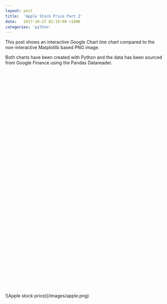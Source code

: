 ```yaml
---
layout: post
title:  'Apple Stock Price Part 2'
date:   2017-10-27 02:19:00 +1000
categories: 'python'
---
```


This post shows an interactive Google Chart line chart compared to the non-interactive Matplotlib based PNG image.

Both charts have been created with Python and the data has been sourced from Google Finance using the Pandas Datareader.

<div id="apple_chart" style="width: 700px; height: 700px;"></div>
<script type="text/javascript">
  google.charts.setOnLoadCallback(drawChartApple);
  function drawChartApple() {
    var data = new google.visualization.DataTable();
    data.addColumn('string', 'Date');
    data.addColumn('number', 'Price');
    data.addRows([['2016-10-28', 113.72], ['2016-10-31', 113.54000000000001], ['2016-11-01', 111.48999999999999], ['2016-11-02', 111.59], ['2016-11-03', 109.83], ['2016-11-04', 108.84], ['2016-11-07', 110.41], ['2016-11-08', 111.06], ['2016-11-09', 110.88], ['2016-11-10', 107.79000000000001], ['2016-11-11', 108.43000000000001], ['2016-11-14', 105.70999999999999], ['2016-11-15', 107.11], ['2016-11-16', 109.98999999999999], ['2016-11-17', 109.95], ['2016-11-18', 110.06], ['2016-11-21', 111.73], ['2016-11-22', 111.8], ['2016-11-23', 111.23], ['2016-11-25', 111.79000000000001], ['2016-11-28', 111.56999999999999], ['2016-11-29', 111.45999999999999], ['2016-11-30', 110.52], ['2016-12-01', 109.48999999999999], ['2016-12-02', 109.90000000000001], ['2016-12-05', 109.11], ['2016-12-06', 109.95], ['2016-12-07', 111.03], ['2016-12-08', 112.12], ['2016-12-09', 113.95], ['2016-12-12', 113.3], ['2016-12-13', 115.19], ['2016-12-14', 115.19], ['2016-12-15', 115.81999999999999], ['2016-12-16', 115.97], ['2016-12-19', 116.64], ['2016-12-20', 116.95], ['2016-12-21', 117.06], ['2016-12-22', 116.29000000000001], ['2016-12-23', 116.52], ['2016-12-27', 117.26000000000001], ['2016-12-28', 116.76000000000001], ['2016-12-29', 116.73], ['2016-12-30', 115.81999999999999], ['2017-01-03', 116.15000000000001], ['2017-01-04', 116.02], ['2017-01-05', 116.61], ['2017-01-06', 117.91], ['2017-01-09', 118.98999999999999], ['2017-01-10', 119.11], ['2017-01-11', 119.75], ['2017-01-12', 119.25], ['2017-01-13', 119.04000000000001], ['2017-01-17', 120.0], ['2017-01-18', 119.98999999999999], ['2017-01-19', 119.78], ['2017-01-20', 120.0], ['2017-01-23', 120.08], ['2017-01-24', 119.97], ['2017-01-25', 121.88], ['2017-01-26', 121.94], ['2017-01-27', 121.95], ['2017-01-30', 121.63], ['2017-01-31', 121.34999999999999], ['2017-02-01', 128.75], ['2017-02-02', 128.53], ['2017-02-03', 129.08000000000001], ['2017-02-06', 130.28999999999999], ['2017-02-07', 131.53], ['2017-02-08', 132.03999999999999], ['2017-02-09', 132.41999999999999], ['2017-02-10', 132.12], ['2017-02-13', 133.28999999999999], ['2017-02-14', 135.02000000000001], ['2017-02-15', 135.50999999999999], ['2017-02-16', 135.34], ['2017-02-17', 135.72], ['2017-02-21', 136.69999999999999], ['2017-02-22', 137.11000000000001], ['2017-02-23', 136.53], ['2017-02-24', 136.66], ['2017-02-27', 136.93000000000001], ['2017-02-28', 136.99000000000001], ['2017-03-01', 139.78999999999999], ['2017-03-02', 138.96000000000001], ['2017-03-03', 139.78], ['2017-03-06', 139.34], ['2017-03-07', 139.52000000000001], ['2017-03-08', 139.0], ['2017-03-09', 138.68000000000001], ['2017-03-10', 139.13999999999999], ['2017-03-13', 139.19999999999999], ['2017-03-14', 138.99000000000001], ['2017-03-15', 140.46000000000001], ['2017-03-16', 140.69], ['2017-03-17', 139.99000000000001], ['2017-03-20', 141.46000000000001], ['2017-03-21', 139.84], ['2017-03-22', 141.41999999999999], ['2017-03-23', 140.91999999999999], ['2017-03-24', 140.63999999999999], ['2017-03-27', 140.88], ['2017-03-28', 143.80000000000001], ['2017-03-29', 144.12], ['2017-03-30', 143.93000000000001], ['2017-03-31', 143.66], ['2017-04-03', 143.69999999999999], ['2017-04-04', 144.77000000000001], ['2017-04-05', 144.02000000000001], ['2017-04-06', 143.66], ['2017-04-07', 143.34], ['2017-04-10', 143.16999999999999], ['2017-04-11', 141.63], ['2017-04-12', 141.80000000000001], ['2017-04-13', 141.05000000000001], ['2017-04-17', 141.83000000000001], ['2017-04-18', 141.19999999999999], ['2017-04-19', 140.68000000000001], ['2017-04-20', 142.44], ['2017-04-21', 142.27000000000001], ['2017-04-24', 143.63999999999999], ['2017-04-25', 144.53], ['2017-04-26', 143.68000000000001], ['2017-04-27', 143.78999999999999], ['2017-04-28', 143.65000000000001], ['2017-05-01', 146.58000000000001], ['2017-05-02', 147.50999999999999], ['2017-05-03', 147.06], ['2017-05-04', 146.53], ['2017-05-05', 148.96000000000001], ['2017-05-08', 153.00999999999999], ['2017-05-09', 153.99000000000001], ['2017-05-10', 153.25999999999999], ['2017-05-11', 153.94999999999999], ['2017-05-12', 156.09999999999999], ['2017-05-15', 155.69999999999999], ['2017-05-16', 155.47], ['2017-05-17', 150.25], ['2017-05-18', 152.53999999999999], ['2017-05-19', 153.06], ['2017-05-22', 153.99000000000001], ['2017-05-23', 153.80000000000001], ['2017-05-24', 153.34], ['2017-05-25', 153.87], ['2017-05-26', 153.61000000000001], ['2017-05-30', 153.66999999999999], ['2017-05-31', 152.75999999999999], ['2017-06-01', 153.18000000000001], ['2017-06-02', 155.44999999999999], ['2017-06-05', 153.93000000000001], ['2017-06-06', 154.44999999999999], ['2017-06-07', 155.37], ['2017-06-08', 154.99000000000001], ['2017-06-09', 148.97999999999999], ['2017-06-12', 145.41999999999999], ['2017-06-13', 146.59], ['2017-06-14', 145.16], ['2017-06-15', 144.28999999999999], ['2017-06-16', 142.27000000000001], ['2017-06-19', 146.34], ['2017-06-20', 145.00999999999999], ['2017-06-21', 145.87], ['2017-06-22', 145.63], ['2017-06-23', 146.28], ['2017-06-26', 145.81999999999999], ['2017-06-27', 143.72999999999999], ['2017-06-28', 145.83000000000001], ['2017-06-29', 143.68000000000001], ['2017-06-30', 144.02000000000001], ['2017-07-03', 143.5], ['2017-07-05', 144.09], ['2017-07-06', 142.72999999999999], ['2017-07-07', 144.18000000000001], ['2017-07-10', 145.06], ['2017-07-11', 145.53], ['2017-07-12', 145.74000000000001], ['2017-07-13', 147.77000000000001], ['2017-07-14', 149.03999999999999], ['2017-07-17', 149.56], ['2017-07-18', 150.08000000000001], ['2017-07-19', 151.02000000000001], ['2017-07-20', 150.34], ['2017-07-21', 150.27000000000001], ['2017-07-24', 152.09], ['2017-07-25', 152.74000000000001], ['2017-07-26', 153.46000000000001], ['2017-07-27', 150.56], ['2017-07-28', 149.5], ['2017-07-31', 148.72999999999999], ['2017-08-01', 150.05000000000001], ['2017-08-02', 157.13999999999999], ['2017-08-03', 155.56999999999999], ['2017-08-04', 156.38999999999999], ['2017-08-07', 158.81], ['2017-08-08', 160.08000000000001], ['2017-08-09', 161.06], ['2017-08-10', 155.31999999999999], ['2017-08-11', 157.47999999999999], ['2017-08-14', 159.84999999999999], ['2017-08-15', 161.59999999999999], ['2017-08-16', 160.94999999999999], ['2017-08-17', 157.86000000000001], ['2017-08-18', 157.5], ['2017-08-21', 157.21000000000001], ['2017-08-22', 159.78], ['2017-08-23', 159.97999999999999], ['2017-08-24', 159.27000000000001], ['2017-08-25', 159.86000000000001], ['2017-08-28', 161.47], ['2017-08-29', 162.91], ['2017-08-30', 163.34999999999999], ['2017-08-31', 164.0], ['2017-09-01', 164.05000000000001], ['2017-09-05', 162.08000000000001], ['2017-09-06', 161.91], ['2017-09-07', 161.25999999999999], ['2017-09-08', 158.63], ['2017-09-11', 161.5], ['2017-09-12', 160.86000000000001], ['2017-09-13', 159.65000000000001], ['2017-09-14', 158.28], ['2017-09-15', 159.88], ['2017-09-18', 158.66999999999999], ['2017-09-19', 158.72999999999999], ['2017-09-20', 156.06999999999999], ['2017-09-21', 153.38999999999999], ['2017-09-22', 151.88999999999999], ['2017-09-25', 150.55000000000001], ['2017-09-26', 153.13999999999999], ['2017-09-27', 154.22999999999999], ['2017-09-28', 153.28], ['2017-09-29', 154.12], ['2017-10-02', 153.81], ['2017-10-03', 154.47999999999999], ['2017-10-04', 153.47999999999999], ['2017-10-05', 155.38999999999999], ['2017-10-06', 155.30000000000001], ['2017-10-09', 155.84], ['2017-10-10', 155.90000000000001], ['2017-10-11', 156.55000000000001], ['2017-10-12', 156.0], ['2017-10-13', 156.99000000000001], ['2017-10-16', 159.88], ['2017-10-17', 160.47], ['2017-10-18', 159.75999999999999], ['2017-10-19', 155.97999999999999], ['2017-10-20', 156.25], ['2017-10-23', 156.16999999999999], ['2017-10-24', 157.09999999999999], ['2017-10-25', 156.41]]);
    var options = {
        title: 'Apple share price over the last year.',
        is3D: true
    };
    var chart = new google.visualization.LineChart(document.getElementById('apple_chart'));
    chart.draw(data, options);
  }
</script>
![Apple stock price](/images/apple.png)